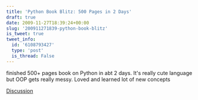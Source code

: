 ```yaml
---
title: 'Python Book Blitz: 500 Pages in 2 Days'
draft: true
date: 2009-11-27T18:39:24+00:00
slug: '200911271839-python-book-blitz'
is_tweet: true
tweet_info:
  id: '6108793427'
  type: 'post'
  is_thread: False
---
```




finished 500+ pages book on Python in abt 2 days. It's really cute language but OOP gets really messy. Loved and learned lot of new concepts

[Discussion](https://x.com/sytelus/status/6108793427)
